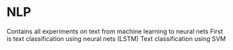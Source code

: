 # NLP
Contains all experiments on text from machine learning to neural nets
First is text classification using neural nets (LSTM) 
Text classification using SVM 
